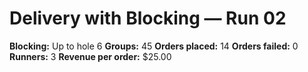 # Delivery with Blocking — Run 02

**Blocking:** Up to hole 6 
**Groups:** 45
**Orders placed:** 14
**Orders failed:** 0
**Runners:** 3
**Revenue per order:** $25.00